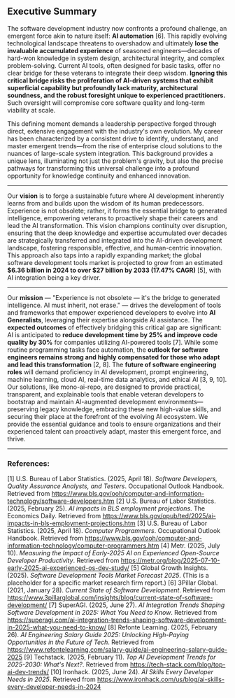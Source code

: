 ## Executive Summary

The software development industry now confronts a profound challenge, an emergent force akin to nature itself: **AI automation** [6]. This rapidly evolving technological landscape threatens to overshadow and ultimately **lose the invaluable accumulated experience** of seasoned engineers—decades of hard-won knowledge in system design, architectural integrity, and complex problem-solving. Current AI tools, often designed for basic tasks, offer no clear bridge for these veterans to integrate their deep wisdom. **Ignoring this critical bridge risks the proliferation of AI-driven systems that exhibit superficial capability but profoundly lack maturity, architectural soundness, and the robust foresight unique to experienced practitioners.** Such oversight will compromise core software quality and long-term viability at scale.

This defining moment demands a leadership perspective forged through direct, extensive engagement with the industry's own evolution. My career has been characterized by a consistent drive to identify, understand, and master emergent trends—from the rise of enterprise cloud solutions to the nuances of large-scale system integration. This background provides a unique lens, illuminating not just the problem's gravity, but also the precise pathways for transforming this universal challenge into a profound opportunity for knowledge continuity and enhanced innovation.

---

Our **vision** is to forge a sustainable future where AI development inherently learns from and builds upon the wisdom of its human predecessors. Experience is not obsolete; rather, it forms the essential bridge to generated intelligence, empowering veterans to proactively shape their careers and lead the AI transformation. This vision champions continuity over disruption, ensuring that the deep knowledge and expertise accumulated over decades are strategically transferred and integrated into the AI-driven development landscape, fostering responsible, effective, and human-centric innovation. This approach also taps into a rapidly expanding market; the global software development tools market is projected to grow from an estimated **$6.36 billion in 2024 to over $27 billion by 2033 (17.47% CAGR)** [5], with AI integration being a key driver.

---

Our **mission** — "Experience is not obsolete — it's the bridge to generated intelligence. AI must inherit, not erase." — drives the development of tools and frameworks that empower experienced developers to evolve into **AI Generalists**, leveraging their expertise alongside AI assistance. The **expected outcomes** of effectively bridging this critical gap are significant: AI is anticipated to **reduce development time by 25% and improve code quality by 30%** for companies utilizing AI-powered tools [7]. While some routine programming tasks face automation, the **outlook for software engineers remains strong and highly compensated for those who adapt and lead this transformation** [2, 8]. The **future of software engineering roles** will demand proficiency in AI development, prompt engineering, machine learning, cloud AI, real-time data analytics, and ethical AI [3, 9, 10]. Our solutions, like mono-ai-repo, are designed to provide practical, transparent, and explainable tools that enable veteran developers to bootstrap and maintain AI-augmented development environments—preserving legacy knowledge, embracing these new high-value skills, and securing their place at the forefront of the evolving AI ecosystem. We provide the essential guidance and tools to ensure organizations and their experienced talent can proactively adapt, master this emergent force, and thrive.

---

### References:

[1] U.S. Bureau of Labor Statistics. (2025, April 18). *Software Developers, Quality Assurance Analysts, and Testers*. Occupational Outlook Handbook. Retrieved from https://www.bls.gov/ooh/computer-and-information-technology/software-developers.htm
[2] U.S. Bureau of Labor Statistics. (2025, February 25). *AI impacts in BLS employment projections*. The Economics Daily. Retrieved from https://www.bls.gov/opub/ted/2025/ai-impacts-in-bls-employment-projections.htm
[3] U.S. Bureau of Labor Statistics. (2025, April 18). *Computer Programmers*. Occupational Outlook Handbook. Retrieved from https://www.bls.gov/ooh/computer-and-information-technology/computer-programmers.htm
[4] Metr. (2025, July 10). *Measuring the Impact of Early-2025 AI on Experienced Open-Source Developer Productivity*. Retrieved from https://metr.org/blog/2025-07-10-early-2025-ai-experienced-os-dev-study/
[5] Global Growth Insights. (2025). *Software Development Tools Market Forecast 2025*. (This is a placeholder for a specific market research firm report.)
[6] 3Pillar Global. (2021, January 28). *Current State of Software Development*. Retrieved from https://www.3pillarglobal.com/insights/blog/current-state-of-software-development/
[7] SuperAGI. (2025, June 27). *AI Integration Trends Shaping Software Development in 2025: What You Need to Know*. Retrieved from https://superagi.com/ai-integration-trends-shaping-software-development-in-2025-what-you-need-to-know/
[8] Refonte Learning. (2025, February 26). *AI Engineering Salary Guide 2025: Unlocking High-Paying Opportunities in the Future of Tech*. Retrieved from https://www.refontelearning.com/salary-guide/ai-engineering-salary-guide-2025
[9] Techstack. (2025, February 11). *Top AI Development Trends for 2025-2030: What's Next?*. Retrieved from https://tech-stack.com/blog/top-ai-dev-trends/
[10] Ironhack. (2025, June 24). *AI Skills Every Developer Needs in 2025*. Retrieved from https://www.ironhack.com/us/blog/ai-skills-every-developer-needs-in-2024